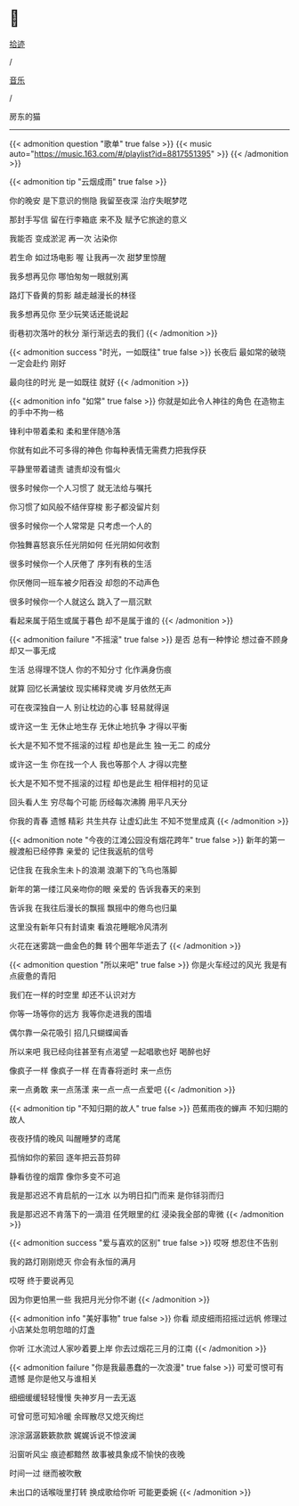 # 🎹


<div class="nav-tab">
  <a href="../../../cages"><p class="not">拾迹</p></a><p class="not">/</p>
  <a href="../../../cage/music"><p class="not">音乐</p></a>
  <p class="now">/</p><p class="now">房东的猫</p>
</div>

---

{{< admonition question "歌单" true false >}}
{{< music auto="https://music.163.com/#/playlist?id=8817551395" >}}
{{< /admonition >}}

{{< admonition tip "云烟成雨" true false >}}

你的晚安 是下意识的恻隐 我留至夜深 治疗失眠梦呓

那封手写信 留在行李箱底 来不及 赋予它旅途的意义

我能否 变成淤泥 再一次 沾染你

若生命 如过场电影 喔 让我再一次 甜梦里惊醒

我多想再见你 哪怕匆匆一眼就别离

路灯下昏黄的剪影 越走越漫长的林径

我多想再见你 至少玩笑话还能说起

街巷初次落叶的秋分 渐行渐远去的我们
{{< /admonition >}}

{{< admonition success "时光，一如既往" true false >}}
长夜后 最如常的破晓 一定会赴约 刚好

最向往的时光 是一如既往 就好
{{< /admonition >}}

{{< admonition info "如常" true false >}}
你就是如此令人神往的角色 在造物主的手中不拘一格

锋利中带着柔和 柔和里伴随冷落

你就有如此不可多得的神色 你每种表情无需费力把我俘获

平静里带着谴责 谴责却没有愠火

很多时候你一个人习惯了 就无法给与嘱托

你习惯了如风般不结伴穿梭 影子都没留片刻

很多时候你一个人常常是 只考虑一个人的

你独舞喜怒哀乐任光阴如何 任光阴如何收割

很多时候你一个人厌倦了 序列有秩的生活

你厌倦同一班车被夕阳吞没 却怨的不动声色

很多时候你一个人就这么 跳入了一扇沉默

看起来属于陌生或属于暮色 却不是属于谁的
{{< /admonition >}}

{{< admonition failure "不摇滚" true false >}}
是否 总有一种悖论 想过奋不顾身 却又一事无成

生活 总得理不饶人 你的不知分寸 化作满身伤痕

就算 回忆长满皱纹 现实稀释灵魂 岁月依然无声

可在夜深独自一人 别让枕边的心事 轻易就得逞

或许这一生 无休止地生存 无休止地抗争 才得以平衡

长大是不知不觉不摇滚的过程 却也是此生 独一无二 的成分

或许这一生 你在找一个人 我也等那个人 才得以完整

长大是不知不觉不摇滚的过程 却也是此生 相伴相衬的见证

回头看人生 穷尽每个可能 历经每次沸腾 用平凡天分

你我的青春 遗憾 精彩 共生共存 让虚幻此生 不知不觉里成真
{{< /admonition >}}

{{< admonition note "今夜的江滩公园没有烟花跨年" true false >}}
新年的第一艘渡船已经停靠 亲爱的 记住我返航的信号

记住我 在我余生未卜的浪潮 浪潮下的飞鸟也落脚

新年的第一缕江风亲吻你的眼 亲爱的 告诉我春天的来到

告诉我 在我往后漫长的飘摇 飘摇中的倦鸟也归巢

这里没有新年只有封请柬 看浪花睡眠冷风清冽

火花在迷雾跳一曲金色的舞 转个圈年华逝去了
{{< /admonition >}}

{{< admonition question "所以来吧" true false >}}
你是火车经过的风光 我是有点疲惫的青阳

我们在一样的时空里 却还不认识对方

你等一场等你的远方 我等你走进我的围墙

偶尔靠一朵花吸引 招几只蝴蝶闻香

所以来吧 我已经向往甚至有点渴望 一起唱歌也好 喝醉也好

像疯子一样 像疯子一样 在青春将逝时 来一点伤

来一点勇敢 来一点荡漾 来一点一点一点爱吧
{{< /admonition >}}

{{< admonition tip "不知归期的故人" true false >}}
芭蕉雨夜的蝉声 不知归期的故人

夜夜抒情的晚风 叫醒睡梦的鸢尾

孤悄如你的萦回 逐年把云苔剪碎

静看彷徨的烟霏 像你多变不可追

我是那迟迟不肯启航的一江水 以为明日扣门而来 是你铩羽而归

我是那迟迟不肯落下的一滴泪 任凭眼里的红 浸染我全部的卑微
{{< /admonition >}}

{{< admonition success "爱与喜欢的区别" true false >}}
哎呀 想忍住不告别

我的路灯刚刚熄灭 你会有永恒的满月

哎呀 终于要说再见

因为你更怕黑一些 我把月光分你不谢
{{< /admonition >}}

{{< admonition info "美好事物" true false >}}
你看 顽皮细雨招摇过远帆 修理过小店某处忽明忽暗的灯盏

你听 江水流过人家吵着要上岸 你去过烟花三月的江南
{{< /admonition >}}

{{< admonition failure "你是我最愚蠢的一次浪漫" true false >}}
可爱可恨可有遗憾 是你是他又与谁相关

细细缓缓轻轻慢慢 失神岁月一去无返

可曾可愿可知冷暖 余晖散尽又熄灭绚烂

淙淙潺潺簌簌款款 娓娓诉说不惊波澜

沿窗听风尘 痕迹都黯然 故事被具象成不愉快的夜晚

时间一过 继而被吹散

未出口的话喉咙里打转 换成歌给你听 可能更委婉
{{< /admonition >}}



